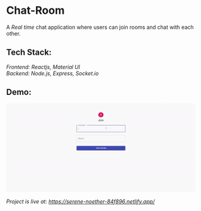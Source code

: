 # Chat-Room
A *Real time* chat application where users can join rooms and chat with each other.

## Tech Stack:
*Frontend: Reactjs, Material UI*<br/>
*Backend: Node.js, Express, Socket.io*

## Demo:
![demo](https://github.com/chetas411/Chat-Room/blob/main/demo.gif)

*Project is live at: https://serene-noether-84f896.netlify.app/*
